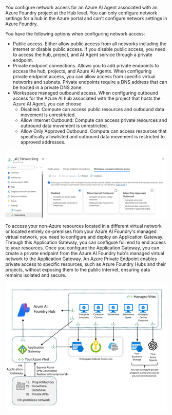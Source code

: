 You configure network access for an Azure AI Agent associated with an Azure Foundry project at the Hub level. You can only configure network settings for a hub in the Azure portal and can't configure network settings in Azure Foundry.

You have the following options when configuring network access:

- Public access. Either allow public access from all networks including the internet or disable public access. If you disable public access, you need to access the hub, project, and AI Agent service through a private endpoint.
- Private endpoint connections. Allows you to add private endpoints to access the hub, projects, and Azure AI Agents. When configuring private endpoint access, you can allow access from specific virtual networks and subnets. Private endpoints require a DNS address that can be hosted in a private DNS zone.
- Workspace managed outbound access. When configuring outbound access for the Azure AI hub associated with the project that hosts the Azure AI Agent, you can choose 
  - Disabled: Compute can access public resources and outbound data movement is unrestricted.
  - Allow Internet Outbound: Compute can access private resources and outbound data movement is unrestricted.
  - Allow Only Approved Outbound. Compute can access resources that specifically allowlisted and outbound data movement is restricted to approved addresses.

![Screenshot of Azure AI Hub networking configuraiton in Azure portal.](../media/networking-configuration.png)

To access your non-Azure resources located in a different virtual network or located entirely on-premises from your Azure AI Foundry's managed virtual network, you need to configure and deploy an Application Gateway. Through this Application Gateway, you can configure full end to end access to your resources. Once you configure the Application Gateway, you can create a private endpoint from the Azure AI Foundry hub's managed virtual network to the Application Gateway. An Azure Private Endpoint enables private access to specific resources, such as Azure Foundry Hubs and their projects, without exposing them to the public internet, ensuring data remains isolated and secure.

![Architecture diagram of Application Gateway connection from Azure AI Foundary to external resources.](../media/ai-foundry-app-gateway.png)